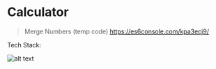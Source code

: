 # Calculator

> Merge Numbers (temp code)
> https://es6console.com/kpa3ecj9/


Tech Stack:

![alt text](https://i.imgur.com/nYUwci7.jpg "JavaScript") 
